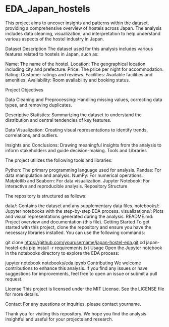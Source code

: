 # EDA_Japan_hostels
This project aims to uncover insights and patterns within the dataset, providing a comprehensive overview of hostels across Japan. The analysis includes data cleaning, visualization, and interpretation to help understand various aspects of the hostel industry in Japan.

Dataset Description
The dataset used for this analysis includes various features related to hostels in Japan, such as:

Name: The name of the hostel.
Location: The geographical location including city and prefecture.
Price: The price per night for accommodation.
Rating: Customer ratings and reviews.
Facilities: Available facilities and amenities.
Availability: Room availability and booking status.

Project Objectives

Data Cleaning and Preprocessing: Handling missing values, correcting data types, and removing duplicates.

Descriptive Statistics: Summarizing the dataset to understand the distribution and central tendencies of key features.

Data Visualization: Creating visual representations to identify trends, correlations, and outliers.

Insights and Conclusions: Drawing meaningful insights from the analysis to inform stakeholders and guide decision-making.
Tools and Libraries

The project utilizes the following tools and libraries:

Python: The primary programming language used for analysis.
Pandas: For data manipulation and analysis.
NumPy: For numerical operations.
Matplotlib and Seaborn: For data visualization.
Jupyter Notebook: For interactive and reproducible analysis.
Repository Structure

The repository is structured as follows:

data/: Contains the dataset and any supplementary data files.
notebooks/: Jupyter notebooks with the step-by-step EDA process.
visualizations/: Plots and visual representations generated during the analysis.
README.md: Project overview and documentation (this file).
Getting Started
To get started with this project, clone the repository and ensure you have the necessary libraries installed. You can use the following commands:


git clone https://github.com/yourusername/japan-hostel-eda.git
cd japan-hostel-eda
pip install -r requirements.txt
Usage
Open the Jupyter notebook in the notebooks directory to explore the EDA process:


jupyter notebook notebooks/eda.ipynb
Contributing
We welcome contributions to enhance this analysis. If you find any issues or have suggestions for improvements, feel free to open an issue or submit a pull request.

License
This project is licensed under the MIT License. See the LICENSE file for more details.

Contact
For any questions or inquiries, please contact yourname.

Thank you for visiting this repository. We hope you find the analysis insightful and useful for your projects and research.
